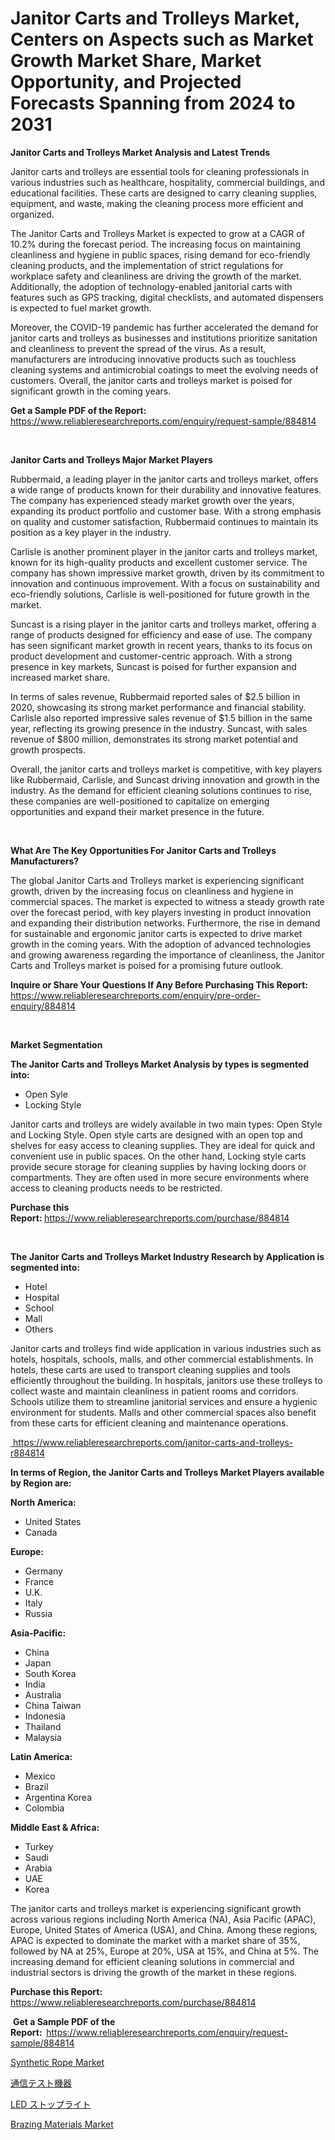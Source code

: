 <p><h1>Janitor Carts and Trolleys Market, Centers on Aspects such as Market Growth Market Share, Market Opportunity, and Projected Forecasts Spanning from 2024 to 2031</h1></p><p><strong>Janitor Carts and Trolleys Market Analysis and Latest Trends</strong></p>
<p><p>Janitor carts and trolleys are essential tools for cleaning professionals in various industries such as healthcare, hospitality, commercial buildings, and educational facilities. These carts are designed to carry cleaning supplies, equipment, and waste, making the cleaning process more efficient and organized.</p><p>The Janitor Carts and Trolleys Market is expected to grow at a CAGR of 10.2% during the forecast period. The increasing focus on maintaining cleanliness and hygiene in public spaces, rising demand for eco-friendly cleaning products, and the implementation of strict regulations for workplace safety and cleanliness are driving the growth of the market. Additionally, the adoption of technology-enabled janitorial carts with features such as GPS tracking, digital checklists, and automated dispensers is expected to fuel market growth.</p><p>Moreover, the COVID-19 pandemic has further accelerated the demand for janitor carts and trolleys as businesses and institutions prioritize sanitation and cleanliness to prevent the spread of the virus. As a result, manufacturers are introducing innovative products such as touchless cleaning systems and antimicrobial coatings to meet the evolving needs of customers. Overall, the janitor carts and trolleys market is poised for significant growth in the coming years.</p></p>
<p><strong>Get a Sample PDF of the Report:&nbsp;</strong> <a href="https://www.reliableresearchreports.com/enquiry/request-sample/884814">https://www.reliableresearchreports.com/enquiry/request-sample/884814</a></p>
<p>&nbsp;</p>
<p><strong>Janitor Carts and Trolleys Major Market Players</strong></p>
<p><p>Rubbermaid, a leading player in the janitor carts and trolleys market, offers a wide range of products known for their durability and innovative features. The company has experienced steady market growth over the years, expanding its product portfolio and customer base. With a strong emphasis on quality and customer satisfaction, Rubbermaid continues to maintain its position as a key player in the industry.</p><p>Carlisle is another prominent player in the janitor carts and trolleys market, known for its high-quality products and excellent customer service. The company has shown impressive market growth, driven by its commitment to innovation and continuous improvement. With a focus on sustainability and eco-friendly solutions, Carlisle is well-positioned for future growth in the market.</p><p>Suncast is a rising player in the janitor carts and trolleys market, offering a range of products designed for efficiency and ease of use. The company has seen significant market growth in recent years, thanks to its focus on product development and customer-centric approach. With a strong presence in key markets, Suncast is poised for further expansion and increased market share.</p><p>In terms of sales revenue, Rubbermaid reported sales of $2.5 billion in 2020, showcasing its strong market performance and financial stability. Carlisle also reported impressive sales revenue of $1.5 billion in the same year, reflecting its growing presence in the industry. Suncast, with sales revenue of $800 million, demonstrates its strong market potential and growth prospects.</p><p>Overall, the janitor carts and trolleys market is competitive, with key players like Rubbermaid, Carlisle, and Suncast driving innovation and growth in the industry. As the demand for efficient cleaning solutions continues to rise, these companies are well-positioned to capitalize on emerging opportunities and expand their market presence in the future.</p></p>
<p>&nbsp;</p>
<p><strong>What Are The Key Opportunities For Janitor Carts and Trolleys Manufacturers?</strong></p>
<p><p>The global Janitor Carts and Trolleys market is experiencing significant growth, driven by the increasing focus on cleanliness and hygiene in commercial spaces. The market is expected to witness a steady growth rate over the forecast period, with key players investing in product innovation and expanding their distribution networks. Furthermore, the rise in demand for sustainable and ergonomic janitor carts is expected to drive market growth in the coming years. With the adoption of advanced technologies and growing awareness regarding the importance of cleanliness, the Janitor Carts and Trolleys market is poised for a promising future outlook.</p></p>
<p><strong>Inquire or Share Your Questions If Any Before Purchasing This Report:</strong> <a href="https://www.reliableresearchreports.com/enquiry/pre-order-enquiry/884814">https://www.reliableresearchreports.com/enquiry/pre-order-enquiry/884814</a></p>
<p>&nbsp;</p>
<p><strong>Market Segmentation</strong></p>
<p><strong>The Janitor Carts and Trolleys Market Analysis by types is segmented into:</strong></p>
<p><ul><li>Open Syle</li><li>Locking Style</li></ul></p>
<p><p>Janitor carts and trolleys are widely available in two main types: Open Style and Locking Style. Open style carts are designed with an open top and shelves for easy access to cleaning supplies. They are ideal for quick and convenient use in public spaces. On the other hand, Locking style carts provide secure storage for cleaning supplies by having locking doors or compartments. They are often used in more secure environments where access to cleaning products needs to be restricted.</p></p>
<p><strong>Purchase this Report:&nbsp;</strong><a href="https://www.reliableresearchreports.com/purchase/884814">https://www.reliableresearchreports.com/purchase/884814</a></p>
<p>&nbsp;</p>
<p><strong>The Janitor Carts and Trolleys Market Industry Research by Application is segmented into:</strong></p>
<p><ul><li>Hotel</li><li>Hospital</li><li>School</li><li>Mall</li><li>Others</li></ul></p>
<p><p>Janitor carts and trolleys find wide application in various industries such as hotels, hospitals, schools, malls, and other commercial establishments. In hotels, these carts are used to transport cleaning supplies and tools efficiently throughout the building. In hospitals, janitors use these trolleys to collect waste and maintain cleanliness in patient rooms and corridors. Schools utilize them to streamline janitorial services and ensure a hygienic environment for students. Malls and other commercial spaces also benefit from these carts for efficient cleaning and maintenance operations.</p></p>
<p><a href="https://www.reliableresearchreports.com/janitor-carts-and-trolleys-r884814">&nbsp;https://www.reliableresearchreports.com/janitor-carts-and-trolleys-r884814</a></p>
<p><strong>In terms of Region, the Janitor Carts and Trolleys Market Players available by Region are:</strong></p>
<p>
    <p> <strong> North America: </strong>
        <ul>
            <li>United States</li>
            <li>Canada</li>
        </ul>
        </p> 
    <p> <strong> Europe: </strong>
        <ul>
            <li>Germany</li>
            <li>France</li>
            <li>U.K.</li>
            <li>Italy</li>
            <li>Russia</li>
        </ul>
        </p> 
    <p> <strong> Asia-Pacific: </strong>
        <ul>
            <li>China</li>
            <li>Japan</li>
            <li>South Korea</li>
            <li>India</li>
            <li>Australia</li>
            <li>China Taiwan</li>
            <li>Indonesia</li>
            <li>Thailand</li>
            <li>Malaysia</li>
        </ul>
        </p> 
    <p> <strong> Latin America: </strong>
        <ul>
            <li>Mexico</li>
            <li>Brazil</li>
            <li>Argentina Korea</li>
            <li>Colombia</li>
        </ul>
        </p> 
    <p> <strong> Middle East & Africa: </strong>
        <ul>
            <li>Turkey</li>
            <li>Saudi</li>
            <li>Arabia</li>
            <li>UAE</li>
            <li>Korea</li>
        </ul>
    </p>
    </p>
<p><p>The janitor carts and trolleys market is experiencing significant growth across various regions including North America (NA), Asia Pacific (APAC), Europe, United States of America (USA), and China. Among these regions, APAC is expected to dominate the market with a market share of 35%, followed by NA at 25%, Europe at 20%, USA at 15%, and China at 5%. The increasing demand for efficient cleaning solutions in commercial and industrial sectors is driving the growth of the market in these regions.</p></p>
<p><strong>Purchase this Report: </strong><a href="https://www.reliableresearchreports.com/purchase/884814">https://www.reliableresearchreports.com/purchase/884814</a></p>
<p>&nbsp;<strong>Get a Sample PDF of the Report:&nbsp;&nbsp;</strong><a href="https://www.reliableresearchreports.com/enquiry/request-sample/884814">https://www.reliableresearchreports.com/enquiry/request-sample/884814</a></p>
<p><strong></strong></p>
<p><p><a href="https://issuu.com/reportprime-2/docs/synthetic-rope-market-size-2030.pptx">Synthetic Rope Market</a></p><p><a href="https://medium.com/@samirmayert28/%E9%80%9A%E4%BF%A1%E3%83%86%E3%82%B9%E3%83%88%E6%A9%9F%E5%99%A8%E5%B8%82%E5%A0%B4%E8%A6%8F%E6%A8%A1-%E5%B8%82%E5%A0%B4%E5%B1%95%E6%9C%9B%E3%81%A8%E5%B8%82%E5%A0%B4%E4%BA%88%E6%B8%AC-2024%E5%B9%B4%E3%81%8B%E3%82%892031%E5%B9%B4-0e4e911260c0">通信テスト機器</a></p><p><a href="https://medium.com/@phillipbarnett65/led%E4%BF%A1%E5%8F%B7%E6%A9%9F%E5%B8%82%E5%A0%B4%E3%81%AE%E5%88%86%E6%9E%90-%E4%B8%96%E7%95%8C%E3%81%AE%E6%A5%AD%E7%95%8C%E3%81%AE%E8%A6%8B%E9%80%9A%E3%81%97%E3%81%A8%E4%BA%88%E6%B8%AC-2024%E5%B9%B4%E3%81%8B%E3%82%892031%E5%B9%B4-821bd4cb0270">LED ストップライト</a></p><p><a href="https://issuu.com/reportprime-2/docs/brazing-materials-market-size-2030.pptx">Brazing Materials Market</a></p></p>